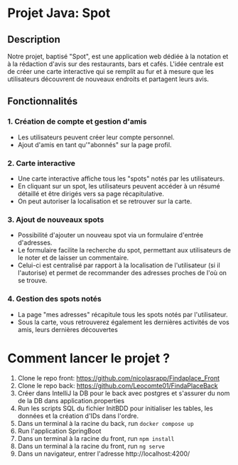 # Projet Java: Spot

## Description

Notre projet, baptisé "Spot", est une application web dédiée à la notation et à la rédaction d'avis sur des restaurants, bars et cafés. L'idée centrale est de créer une carte interactive qui se remplit au fur et à mesure que les utilisateurs découvrent de nouveaux endroits et partagent leurs avis.

## Fonctionnalités

### 1. Création de compte et gestion d'amis

- Les utilisateurs peuvent créer leur compte personnel.
- Ajout d'amis en tant qu'"abonnés" sur la page profil.

### 2. Carte interactive

- Une carte interactive affiche tous les "spots" notés par les utilisateurs.
- En cliquant sur un spot, les utilisateurs peuvent accéder à un résumé détaillé et être dirigés vers sa page récapitulative.
- On peut autoriser la localisation et se retrouver sur la carte.

### 3. Ajout de nouveaux spots

- Possibilité d'ajouter un nouveau spot via un formulaire d'entrée d'adresses.
- Le formulaire facilite la recherche du spot, permettant aux utilisateurs de le noter et de laisser un commentaire.
- Celui-ci est centralisé par rapport à la localisation de l'utilisateur (si il l'autorise) et permet de recommander des adresses proches de l'où on se trouve.

### 4. Gestion des spots notés

- La page "mes adresses" récapitule tous les spots notés par l'utilisateur.
- Sous la carte, vous retrouverez également les dernières activités de vos amis, leurs dernières découvertes

# Comment lancer le projet ? 

1. Clone le repo front: https://github.com/nicolasrapp/Findaplace_Front
2. Clone le repo back: https://github.com/Leocomte01/FindaPlaceBack
3. Créer dans IntelliJ la DB pour le back avec postgres et s'assurer du nom de la DB dans application.properties
4. Run les scripts SQL du fichier InitBDD pour initialiser les tables, les données et la création d'IDs dans l'ordre.
6. Dans un terminal à la racine du back, run
   ``` docker compose up ```
9. Run l'application SpringBoot
10. Dans un terminal à la racine du front, run
   ``` npm install ```
11. Dans un terminal à la racine du front, run
    ``` ng serve ```
12. Dans un navigateur, entrer l'adresse http://localhost:4200/

